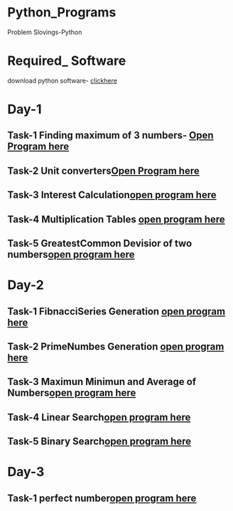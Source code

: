 # Python_Programs
 
 Problem Slovings-Python

# Required_ Software
download python software- [clickhere](https://www.python.org/downloads/)

# Day-1
## Task-1 Finding maximum of 3 numbers- [Open Program here](https://github.com/anilpolineni/Python_Programs/blob/master/finding%203%20maxnumbers.py)


## Task-2 Unit converters[Open Program here](https://github.com/anilpolineni/Python_Programs/blob/master/unitconverters.py)

## Task-3 Interest Calculation[open program here](https://github.com/anilpolineni/Python_Programs/blob/master/interest%20calucation.py) 

## Task-4 Multiplication Tables [open program here](https://github.com/anilpolineni/Python_Programs/blob/master/Multiplaction%20Tables.py)

## Task-5 GreatestCommon Devisior of two numbers[open program here](https://github.com/anilpolineni/Python_Programs/blob/master/gcd.py)



# Day-2

## Task-1 FibnacciSeries Generation [open program here](https://github.com/anilpolineni/Python_Programs/blob/master/fibnacci%20number.py)

## Task-2 PrimeNumbes Generation [open program here](https://github.com/anilpolineni/Python_Programs/blob/master/prime%20numbers.py)

## Task-3 Maximun Minimun and Average of Numbers[open program here](https://github.com/anilpolineni/Python_Programs/blob/master/Avg%20of%20n%20numbers.py)

## Task-4 Linear Search[open program here](https://github.com/anilpolineni/Python_Programs/blob/master/linear%20search.py)

## Task-5 Binary Search[open program here](https://github.com/anilpolineni/Python_Programs/blob/master)

# Day-3

## Task-1 perfect number[open program here](https://github.com/anilpolineni/Python_Programs/blob/master/perfect%20number.py)
